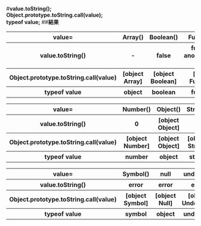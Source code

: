 #**value.toString();<br>Object.prototype.toString.call(value);<br>typeof value;**
##**結果**
<table>
<tr>
<th>value=</th>
<th>Array()</th>
<th>Boolean()</th>
<th>Function()</th>
</tr>
<tr>
<th>value.toString()</th>
<th>-</th>
<th>false</th>
<th>function anonymous(){}</th>
</tr>
<tr>
<th>Object.prototype.toString.call(value)</th>
<th>[object Array]</th>
<th>[object Boolean]</th>
<th>[object Function]</th>
</tr>
<tr>
<th>typeof value</th>
<th>object</th>
<th>boolean</th>
<th>function</th>
</tr>
</table>
<table>
<tr>
<th>value=</th>
<th>Number()</th>
<th>Object()</th>
<th>String()</th>
</tr>
<tr>
<th>value.toString()</th>
<th>0</th>
<th>[object Object]</th>
<th>-</th>
</tr>
<tr>
<th>Object.prototype.toString.call(value)</th>
<th>[object Number]</th>
<th>[object Object]</th>
<th>[object String]</th>
</tr>
<tr>
<th>typeof value</th>
<th>number</th>
<th>object</th>
<th>string</th>
</tr>
</table>
<table>
<tr>
<th>value=</th>
<th>Symbol()</th>
<th>null</th>
<th>undefined</th>
</tr>
<tr>
<th>value.toString()</th>
<th>error</th>
<th>error</th>
<th>error</th>
</tr>
<tr>
<th>Object.prototype.toString.call(value)</th>
<th>[object Symbol]</th>
<th>[object Null]</th>
<th>[object Undefined]</th>
</tr>
<tr>
<th>typeof value</th>
<th>symbol</th>
<th>object</th>
<th>undefined</th>
</tr>
</table>
